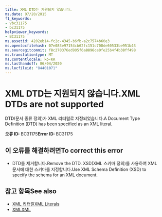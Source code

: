 ```yaml
---
title: XML DTD는 지원되지 않습니다.
ms.date: 07/20/2015
f1_keywords:
- vbc31175
- bc31175
helpviewer_keywords:
- BC31175
ms.assetid: 4202eb14-fc2c-4345-b6fb-a2c7574b60e3
ms.openlocfilehash: 07e083e97154cb62fc151c708de60533be951b43
ms.sourcegitcommit: f8c270376ed905f6a8896ce0fe25b4f4b38ff498
ms.translationtype: MT
ms.contentlocale: ko-KR
ms.lasthandoff: 06/04/2020
ms.locfileid: "84401071"
---
```

# <a name="xml-dtds-are-not-supported"></a><span data-ttu-id="8b4bb-102">XML DTD는 지원되지 않습니다.</span><span class="sxs-lookup"><span data-stu-id="8b4bb-102">XML DTDs are not supported</span></span>
<span data-ttu-id="8b4bb-103">DTD(문서 종류 정의)가 XML 리터럴로 지정되었습니다.</span><span class="sxs-lookup"><span data-stu-id="8b4bb-103">A Document Type Definition (DTD) has been specified as an XML literal.</span></span>  
  
 <span data-ttu-id="8b4bb-104">**오류 ID:** BC31175</span><span class="sxs-lookup"><span data-stu-id="8b4bb-104">**Error ID:** BC31175</span></span>  
  
## <a name="to-correct-this-error"></a><span data-ttu-id="8b4bb-105">이 오류를 해결하려면</span><span class="sxs-lookup"><span data-stu-id="8b4bb-105">To correct this error</span></span>  
  
- <span data-ttu-id="8b4bb-106">DTD를 제거합니다.</span><span class="sxs-lookup"><span data-stu-id="8b4bb-106">Remove the DTD.</span></span> <span data-ttu-id="8b4bb-107">XSD(XML 스키마 정의)를 사용하여 XML 문서에 대한 스키마를 지정합니다.</span><span class="sxs-lookup"><span data-stu-id="8b4bb-107">Use XML Schema Definition (XSD) to specify the schema for an XML document.</span></span>  
  
## <a name="see-also"></a><span data-ttu-id="8b4bb-108">참고 항목</span><span class="sxs-lookup"><span data-stu-id="8b4bb-108">See also</span></span>

- [<span data-ttu-id="8b4bb-109">XML 리터럴</span><span class="sxs-lookup"><span data-stu-id="8b4bb-109">XML Literals</span></span>](../language-reference/xml-literals/index.md)
- [<span data-ttu-id="8b4bb-110">XML</span><span class="sxs-lookup"><span data-stu-id="8b4bb-110">XML</span></span>](../programming-guide/language-features/xml/index.md)

